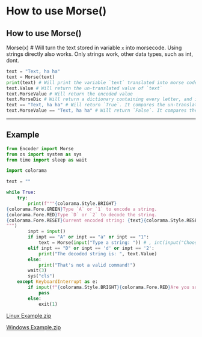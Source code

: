 # How to use Morse()
## How to use Morse()
Morse(x) # Will turn the text stored in variable `x` into morsecode. Using strings directly also works. Only strings work, other data types, such as int, dont.
```py
text = "Text, ha ha"
text = Morse(text)
print(text) # Will print the variable `text` translated into morse code
text.Value # Will return the un-translated value of `text`
text.MorseValue # Will return the encoded value
text.MorseDic # Will return a dictionary containing every letter, and its value in morse code
text == "Text, ha ha" # Will return `True`. It compares the un-translated text stored in the variable `text` to the other string
text.MorseValue == "Text, ha ha" # Will return `False`. It compares the encoded value stored in `text` to the other string.
```


***

## Example

```py
from Encoder import Morse
from os import system as sys
from time import sleep as wait

import colorama

text = ""

while True:
    try:
        print(f"""{colorama.Style.BRIGHT}
{colorama.Fore.GREEN}Type `A` or `1` to encode a string.
{colorama.Fore.RED}Type `D` or `2` to decode the string.
{colorama.Fore.RESET}Current encoded string: {text}{colorama.Style.RESET_ALL}
""")
        inpt = input()
        if inpt == "A" or inpt == "a" or inpt == "1":
            text = Morse(input("Type a string: ")) # , int(input("Choose a shift: "))
        elif inpt == "D" or inpt == 'd' or inpt == '2':
            print("The decoded string is: ", text.Value)
        else:
            print("That's not a valid command!")
        wait(3)
        sys("cls")
    except KeyboardInterrupt as e:
        if input(f"{colorama.Style.BRIGHT}{colorama.Fore.RED}Are you sure you want to exit? Press enter if you don't. Type something and press enter if you do.\n{colorama.Style.RESET_ALL}> ") == "":
            pass
        else:
            exit(1)
```

[Linux Example.zip](https://github.com/cornusandu/Encoder/files/14151589/Linux.Example.zip)

[Windows Example.zip](https://github.com/cornusandu/Encoder/files/14151594/Windows.Example.zip)
